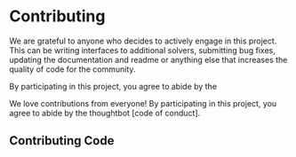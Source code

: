 
# Contributing

We are grateful to anyone who decides to actively engage in this project. 
This can be writing interfaces to additional solvers, submitting bug fixes, 
updating the documentation and readme or anything else that increases the quality 
of code for the community.

By participating in this project, you agree to abide by the 

We love contributions from everyone!
By participating in this project,
you agree to abide by the thoughtbot [code of conduct].


## Contributing Code
